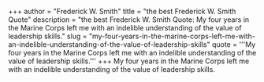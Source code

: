 +++
author = "Frederick W. Smith"
title = "the best Frederick W. Smith Quote"
description = "the best Frederick W. Smith Quote: My four years in the Marine Corps left me with an indelible understanding of the value of leadership skills."
slug = "my-four-years-in-the-marine-corps-left-me-with-an-indelible-understanding-of-the-value-of-leadership-skills"
quote = '''My four years in the Marine Corps left me with an indelible understanding of the value of leadership skills.'''
+++
My four years in the Marine Corps left me with an indelible understanding of the value of leadership skills.
